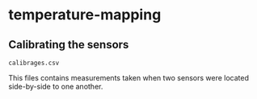 # temperature-mapping


## Calibrating the sensors

`calibrages.csv`

This files contains measurements taken when two sensors were located side-by-side to one another.
